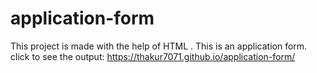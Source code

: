 # application-form
This project is made with the help of HTML . This is an application form.
click to see the output: https://thakur7071.github.io/application-form/ 
                                                             
